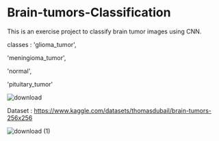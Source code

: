 # Brain-tumors-Classification
This is an exercise project to classify brain tumor images using CNN.

classes :
'glioma_tumor',

'meningioma_tumor',

'normal', 

'pituitary_tumor'


![download](https://github.com/MojtabaZarreh/Brain-tumors-Classification/assets/71370569/189b803e-9e69-4f87-a314-b623ebe27097)

Dataset :
https://www.kaggle.com/datasets/thomasdubail/brain-tumors-256x256


![download (1)](https://github.com/MojtabaZarreh/Brain-tumors-Classification/assets/71370569/e8425289-e1da-43f4-9a81-d49aa0caaea3)
